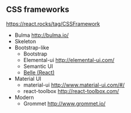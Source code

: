 ## CSS frameworks
https://react.rocks/tag/CSSFramework

- Bulma http://bulma.io/
- Skeleton
- Bootstrap-like
  - Bootstrap
  - Elemental-ui http://elemental-ui.com/
  - Semantic UI
  - [Belle (React)](https://github.com/nikgraf/belle)
- Material UI
  - material-ui http://www.material-ui.com/#/
  - react-toolbox http://react-toolbox.com/
- Modern
  - Grommet http://www.grommet.io/

